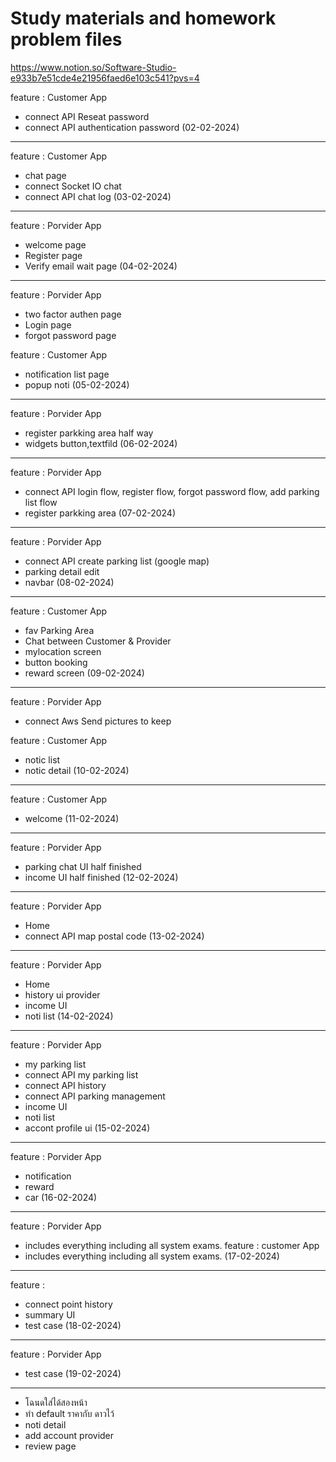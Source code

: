 # Study materials and homework problem files
https://www.notion.so/Software-Studio-e933b7e51cde4e21956faed6e103c541?pvs=4

feature : Customer App
- connect API Reseat password
- connect API authentication password
(02-02-2024)
--------------------------------------------
feature : Customer App
- chat page
- connect Socket IO chat
- connect API chat log
(03-02-2024)
--------------------------------------------
feature : Porvider App
- welcome page
- Register page
- Verify email wait page
(04-02-2024)
--------------------------------------------
feature : Porvider App
- two factor authen page
- Login page
- forgot password page

feature : Customer App
- notification list page
- popup noti 
(05-02-2024)
--------------------------------------------
feature : Porvider App
- register parkking area half way
- widgets button,textfild
(06-02-2024)
--------------------------------------------
feature : Porvider App
- connect API login flow, register flow, forgot password flow, add parking list flow
- register parkking area
(07-02-2024)
--------------------------------------------
feature : Porvider App
- connect API  create parking list (google map)
- parking detail edit
- navbar 
(08-02-2024)
--------------------------------------------
feature : Customer App
- fav Parking Area
- Chat between Customer & Provider
- mylocation screen
- button booking
- reward screen
(09-02-2024)
--------------------------------------------
feature : Porvider App
- connect Aws Send pictures to keep
  
feature : Customer App
- notic list
- notic detail
(10-02-2024)
--------------------------------------------
feature : Customer App
- welcome 
(11-02-2024)
--------------------------------------------
feature : Porvider App
- parking chat UI half finished
- income UI half finished
(12-02-2024)
-------------------------------------------- 
feature : Porvider App
- Home
- connect API map postal code
(13-02-2024)
--------------------------------------------
feature : Porvider App
- Home
- history ui provider
- income UI
- noti list
(14-02-2024)
--------------------------------------------
feature : Porvider App
- my parking list
- connect API my parking list
- connect API history
- connect API parking management
- income UI
- noti list
- accont profile ui
(15-02-2024)
--------------------------------------------
feature : Porvider App
- notification
- reward
- car
(16-02-2024)
--------------------------------------------
feature : Porvider App
- includes everything including all system exams.
feature : customer App
- includes everything including all system exams.
(17-02-2024)
--------------------------------------------
feature : 
- connect point history
- summary UI
- test case
(18-02-2024)
--------------------------------------------
feature :  Porvider App
- test case
(19-02-2024)
--------------------------------------------
- โฉนดใส่ได้สองหน้า  
- ทำ default ราคากับ ดาวไว้  
- noti detail
- add account provider
- review page 

